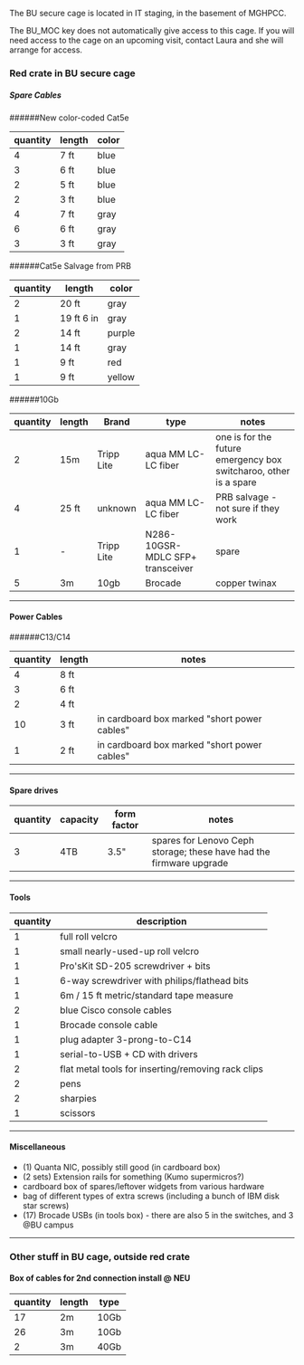 The BU secure cage is located in IT staging, in the basement of MGHPCC.

The BU_MOC key does not automatically give access to this cage.  If you will need access to the cage on an upcoming visit, contact Laura and she will arrange for access.

### Red crate in BU secure cage
##### Spare Cables

######New color-coded Cat5e

| quantity | length | color 
| --- | --- | --- 
| 4 | 7 ft | blue 
| 3 | 6 ft | blue
| 2 | 5 ft | blue
| 2 | 3 ft | blue
| 4 | 7 ft | gray
| 6 | 6 ft | gray
| 3 | 3 ft | gray

######Cat5e Salvage from PRB

| quantity | length | color |
| --- | --- | --- |
| 2 | 20 ft | gray 
| 1 | 19 ft 6 in | gray
| 2 | 14 ft | purple 
| 1 | 14 ft | gray 
| 1 | 9 ft | red 
| 1 | 9 ft | yellow 

######10Gb

| quantity | length | Brand | type | notes 
| --- | --- | --- | --- | ---
| 2 | 15m | Tripp Lite | aqua MM LC-LC fiber | one is for the future emergency box switcharoo, other is a spare
| 4 | 25 ft | unknown | aqua MM LC-LC fiber |  PRB salvage - not sure if they work 
| 1 | - | Tripp Lite | N286-10GSR-MDLC SFP+ transceiver |  spare
| 5 | 3m | 10gb | Brocade | copper twinax | spares from Engage1 installation

***

#### Power Cables

######C13/C14

| quantity | length | notes
| --- | --- | --- 
| 4 | 8 ft |
| 3 | 6 ft |
| 2 | 4 ft |
| 10 | 3 ft | in cardboard box marked "short power cables"
| 1 | 2 ft | in cardboard box marked "short power cables"

***

#### Spare drives

| quantity | capacity | form factor | notes
| --- | --- | --- | ---
| 3 | 4TB | 3.5" | spares for Lenovo Ceph storage; these have had the firmware upgrade
 
***

#### Tools

| quantity | description |
| --- | --- |
| 1 | full roll velcro
| 1 | small nearly-used-up roll velcro
| 1 | Pro'sKit SD-205 screwdriver + bits
| 1 | 6-way screwdriver with philips/flathead bits
| 1 | 6m / 15 ft metric/standard tape measure
| 2 | blue Cisco console cables
| 1 | Brocade console cable
| 1 | plug adapter 3-prong-to-C14
| 1 | serial-to-USB + CD with drivers
| 2 | flat metal tools for inserting/removing  rack clips
| 2 | pens 
| 2 | sharpies
| 1 | scissors

***

#### Miscellaneous

* (1) Quanta NIC, possibly still good (in cardboard box)
* (2 sets) Extension rails for something (Kumo supermicros?)
* cardboard box of spares/leftover widgets from various hardware
* bag of different types of extra screws (including a bunch of IBM disk star screws)
* (17) Brocade USBs (in tools box) - there are also 5 in the switches, and 3 @BU campus

***

### Other stuff in BU cage, outside red crate

#### Box of cables for 2nd connection install @ NEU

| quantity | length | type 
| --- | --- | ---
| 17 | 2m | 10Gb
| 26 | 3m | 10Gb
| 2 | 3m | 40Gb


